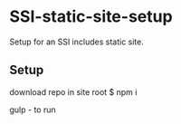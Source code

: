 # SSI-static-site-setup

Setup for an SSI includes static site.

## Setup

download repo in site root
$ npm i

gulp - to run
